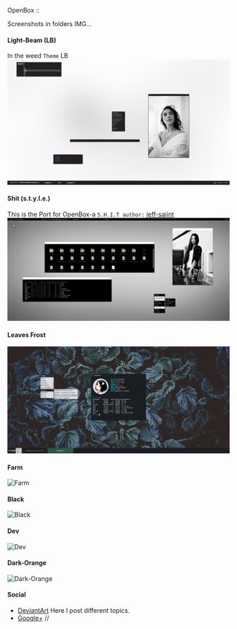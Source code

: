 OpenBox ::

Screenshots in folders IMG...

#### Light-Beam (LB)
In the weed `Theme` LB
![Light-Beam](IMG/light-beam.jpg)

#### Shit (s.t.y.l.e.)
This is the Port for OpenBox-a `S.H.I.T author:` [jeff-saiint](https://jeff-saiint.deviantart.com/art/S-H-I-T-183482508)
![Shit (s.t.y.l.e.)](IMG/Shit(s.t.y.l.e.).jpg)

#### Leaves Frost
![Leaves Frost](IMG/leaves_frost.png)

#### Farm
![Farm](IMG/Farm.jpg)

#### Black
![Black](IMG/Black.jpg)

#### Dev
![Dev](IMG/Dev.png)

#### Dark-Orange
![Dark-Orange](IMG/Dark-Orange.png)

#### Social

* [DeviantArt](http://boris241.deviantart.com/) Here I post different topics.
* [Google+](https://plus.google.com/u/0/106782122945207734872) //
